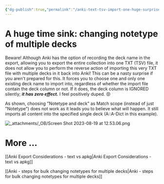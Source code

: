 ```yaml
---
{"dg-publish":true,"permalink":"/anki-text-tsv-import-one-huge-surprise/","noteIcon":"2"}
---
```


# A huge time sink: changing notetype of multiple decks

Beware! Although Anki has the option of recording the deck name in the export, allowing you to export the entire collection into one TXT (TSV) file, it does not allow you to perform the reverse action of importing this very TXT file with multiple decks in it back into Anki! This can be a nasty surprise if you aren't prepared for this. It forces you to choose one and only one existing deck name to import into, regardless of whether the import file contain the deck column or not. If it does, the deck column is IGNORED silently; ***it has zero effect.*** I feel positively duped. 😡

As shown, choosing "Notetype and deck" as Match scope (instead of just "Notetype") does not work as it leads you to believe what will happen. It still imports all content into the specified single deck (A::A-Dict in this example). 

![_attachments/_OB/Screen Shot 2023-08-19 at 12.53.06.png](/img/user/_attachments/_OB/Screen%20Shot%202023-08-19%20at%2012.53.06.png)

# More ...

[[Anki Export Considerations - text vs apkg\|Anki Export Considerations - text vs apkg]]

[[Anki - steps for bulk changing notetypes for multiple decks\|Anki - steps for bulk changing notetypes for multiple decks]]